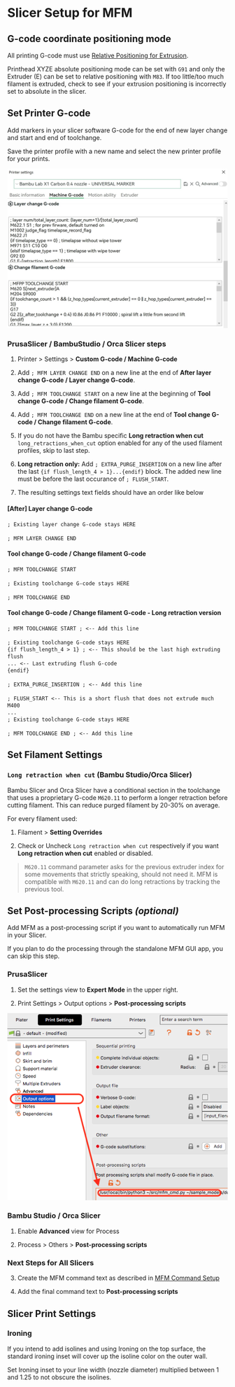 # Slicer Setup for MFM

## G-code coordinate positioning mode

All printing G-code must use [Relative Positioning for Extrusion](https://www.ideamaker.io/dictionaryDetail.html?name=Relative%20Extrusion&category_name=Printer%20Settings).

Printhead XYZE absolute positioning mode can be set with `G91` and only the Extruder (E) can be set to relative positioning with `M83`. If too little/too much filament is extruded, check to see if your extrusion positioning is incorrectly set to absolute in the slicer.

## Set Printer G-code

Add markers in your slicer software G-code for the end of new layer change and start and end of toolchange.

Save the printer profile with a new name and select the new printer profile for your prints.

![mfm slicer setup](assets/bambustudio-printer-settings.jpg)

### PrusaSlicer / BambuStudio / Orca Slicer steps

1. Printer > Settings > **Custom G-code / Machine G-code**

2. Add `; MFM LAYER CHANGE END` on a new line at the end of **After layer change G-code / Layer change G-code**.

3. Add `; MFM TOOLCHANGE START` on a new line at the beginning of **Tool change G-code / Change filament G-code**.

4. Add `; MFM TOOLCHANGE END` on a new line at the end of **Tool change G-code / Change filament G-code**.

5. If you do not have the Bambu specific **Long retraction when cut** `long_retractions_when_cut` option enabled for any of the used filament profiles, skip to last step.

6. **Long retraction only:** Add `; EXTRA_PURGE_INSERTION` on a new line after the last `{if flush_length_4 > 1}...{endif}` block. The added new line must be before the last occurance of `; FLUSH_START`.

7. The resulting settings text fields should have an order like below

#### [After] Layer change G-code

```gcode
; Existing layer change G-code stays HERE

; MFM LAYER CHANGE END
```

#### Tool change G-code / Change filament G-code

```gcode
; MFM TOOLCHANGE START

; Existing toolchange G-code stays HERE

; MFM TOOLCHANGE END
```

#### Tool change G-code / Change filament G-code - Long retraction version

```gcode
; MFM TOOLCHANGE START ; <-- Add this line

; Existing toolchange G-code stays HERE
{if flush_length_4 > 1} ; <-- This should be the last high extruding flush
... <-- Last extruding flush G-code
{endif}

; EXTRA_PURGE_INSERTION ; <-- Add this line

; FLUSH_START <-- This is a short flush that does not extrude much
M400
...
; Existing toolchange G-code stays HERE

; MFM TOOLCHANGE END ; <-- Add this line
```

## Set Filament Settings

### `Long retraction when cut` (Bambu Studio/Orca Slicer)

Bambu Slicer and Orca Slicer have a conditional section in the toolchange that uses a proprietary G-code `M620.11` to perform a longer retraction before cutting filament. This can reduce purged filament by 20-30% on average.

For every filament used:

1. Filament > **Setting Overrides**

2. Check or Uncheck `Long retraction when cut` respectively if you want **Long retraction when cut** enabled or disabled.

> `M620.11` command parameter asks for the previous extruder index for some movements that strictly speaking, should not need it. MFM is compatible with `M620.11` and can do long retractions by tracking the previous tool.

## Set Post-processing Scripts *(optional)*

Add MFM as a post-processing script if you want to automatically run MFM in your Slicer.

If you plan to do the processing through the standalone MFM GUI app, you can skip this step.

### PrusaSlicer

1. Set the settings view to **Expert Mode** in the upper right.

1. Print Settings > Output options > **Post-processing scripts**

![PrusaSlicer postprocessing script printer setting option](assets/prusaslicer-post-processing-script-option.png)

### Bambu Studio / Orca Slicer

1. Enable **Advanced** view for Process

1. Process > Others > **Post-processing scripts**

### Next Steps for All Slicers

3. Create the MFM command text as described in [MFM Command Setup](terminal-setup.md)

4. Add the final command text to **Post-processing scripts**

## Slicer Print Settings

### Ironing

If you intend to add isolines and using Ironing on the top surface, the standard ironing inset will cover up the isoline color on the outer wall.

Set Ironing inset to your line width (nozzle diameter) multiplied between 1 and 1.25 to not obscure the isolines.

